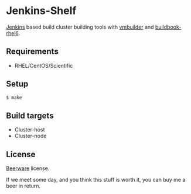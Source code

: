 Jenkins-Shelf
=============

[Jenkins](http://jenkins-ci.org/http://jenkins-ci.org/) based build cluster building tools with [vmbuilder](https://github.com/hansode/vmbuilder) and [buildbook-rhel6](https://github.com/hansode/buildbook-rhel6).

Requirements
------------

+ RHEL/CentOS/Scientific

Setup
-----

```bash
$ make
```

Build targets
-------------

+ Cluster-host
+ Cluster-node

License
-------

[Beerware](http://en.wikipedia.org/wiki/Beerware) license.

If we meet some day, and you think this stuff is worth it, you can buy me a beer in return.
